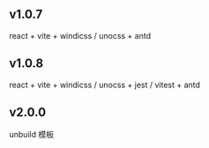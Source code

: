 ## v1.0.7
react + vite + windicss / unocss + antd
## v1.0.8
react + vite + windicss / unocss + jest / vitest + antd

## v2.0.0
unbuild 模板
